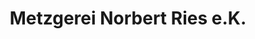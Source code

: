 ---
title: "Metzgerei Norbert Ries e.K."
url: /falkenberg/metzgerei-norbert-ries-e-k/
shop: Metzgerei
---